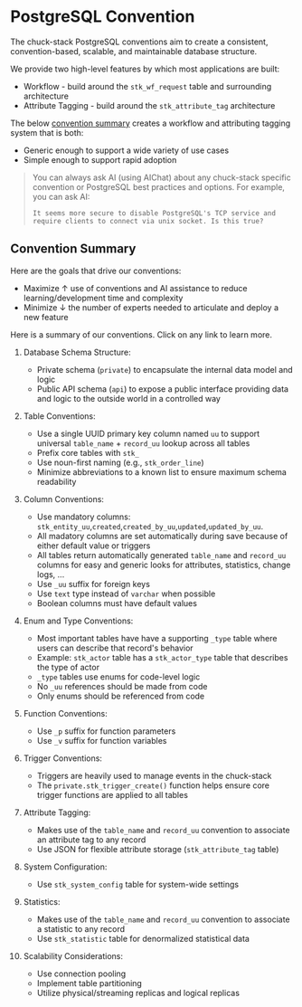 # PostgreSQL Convention

The chuck-stack PostgreSQL conventions aim to create a consistent, convention-based, scalable, and maintainable database structure. 

We provide two high-level features by which most applications are built:

- Workflow - build around the `stk_wf_request` table and surrounding architecture
- Attribute Tagging - build around the `stk_attribute_tag` architecture

The below [convention summary](#convention-summary) creates a workflow and attributing tagging system that is both:

- Generic enough to support a wide variety of use cases
- Simple enough to support rapid adoption


> You can always ask AI (using AIChat) about any chuck-stack specific convention or PostgreSQL best practices and options. For example, you can ask AI:
>
>     It seems more secure to disable PostgreSQL's TCP service and require clients to connect via unix socket. Is this true?

## Convention Summary

Here are the goals that drive our conventions:

- Maximize ↑ use of conventions and AI assistance to reduce learning/development time and complexity
- Minimize ↓ the number of experts needed to articulate and deploy a new feature

Here is a summary of our conventions. Click on any link to learn more.

1. Database Schema Structure:
   - Private schema (`private`) to encapsulate the internal data model and logic
   - Public API schema (`api`) to expose a public interface providing data and logic to the outside world in a controlled way

2. Table Conventions:
   - Use a single UUID primary key column named `uu` to support universal `table_name` + `record_uu` lookup across all tables
   - Prefix core tables with `stk_`
   - Use noun-first naming (e.g., `stk_order_line`)
   - Minimize abbreviations to a known list to ensure maximum schema readability

3. Column Conventions:
   - Use mandatory columns: `stk_entity_uu`,`created`,`created_by_uu`,`updated`,`updated_by_uu`.
   - All madatory columns are set automatically during save because of either default value or triggers
   - All tables return automatically generated `table_name` and `record_uu` columns for easy and generic looks for attributes, statistics, change logs, ...
   - Use `_uu` suffix for foreign keys
   - Use `text` type instead of `varchar` when possible
   - Boolean columns must have default values

4. Enum and Type Conventions:
   - Most important tables have have a supporting `_type` table where users can describe that record's behavior
   - Example: `stk_actor` table has a `stk_actor_type` table that describes the type of actor
   - `_type` tables use enums for code-level logic
   - No `_uu` references should be made from code
   - Only enums should be referenced from code

5. Function Conventions:
   - Use `_p` suffix for function parameters
   - Use `_v` suffix for function variables

6. Trigger Conventions:
   - Triggers are heavily used to manage events in the chuck-stack
   - The `private.stk_trigger_create()` function helps ensure core trigger functions are applied to all tables

7. Attribute Tagging:
   - Makes use of the `table_name` and `record_uu` convention to associate an attribute tag to any record
   - Use JSON for flexible attribute storage (`stk_attribute_tag` table)

8. System Configuration:
   - Use `stk_system_config` table for system-wide settings

9. Statistics:
   - Makes use of the `table_name` and `record_uu` convention to associate a statistic to any record
   - Use `stk_statistic` table for denormalized statistical data

10. Scalability Considerations:
    - Use connection pooling
    - Implement table partitioning
    - Utilize physical/streaming replicas and logical replicas
